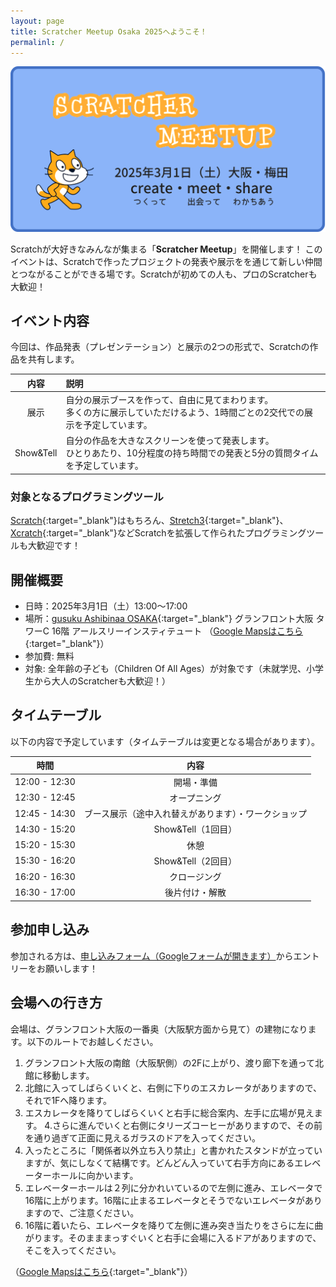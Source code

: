 ```yaml
---
layout: page
title: Scratcher Meetup Osaka 2025へようこそ！
permalinl: /
---
```


![](/assets/images/OGP/scratcher-meetup.OGP.png)

Scratchが大好きなみんなが集まる「**Scratcher Meetup**」を開催します！
このイベントは、Scratchで作ったプロジェクトの発表や展示をを通じて新しい仲間とつながることができる場です。Scratchが初めての人も、プロのScratcherも大歓迎！

## イベント内容
今回は、作品発表（プレゼンテーション）と展示の2つの形式で、Scratchの作品を共有します。

|内容|説明|
|:--:|:--|
|展示|自分の展示ブースを作って、自由に見てまわります。<br>多くの方に展示していただけるよう、1時間ごとの2交代での展示を予定しています。|
|Show&Tell|自分の作品を大きなスクリーンを使って発表します。<br>ひとりあたり、10分程度の持ち時間での発表と5分の質問タイムを予定しています。|

### 対象となるプログラミングツール
[Scratch](https://scratch.mit.edu/){:target="_blank"}はもちろん、[Stretch3](https://stretch3.github.io/){:target="_blank"}、[Xcratch](https://xcratch.github.io/index-ja.html){:target="_blank"}などScratchを拡張して作られたプログラミングツールも大歓迎です！
## 開催概要
- 日時：2025年3月1日（土）13:00〜17:00
- 場所：[gusuku Ashibinaa OSAKA](https://www.r3it.com/ashibinaa){:target="_blank"} グランフロント大阪 タワーC 16階 アールスリーインスティテュート  （[Google Mapsはこちら](https://maps.app.goo.gl/qqJU97Qbc9vydik99){:target="_blank"}）
- 参加費: 無料
- 対象: 全年齢の子ども（Children Of All Ages）が対象です（未就学児、小学生から大人のScratcherも大歓迎！）

## タイムテーブル
以下の内容で予定しています（タイムテーブルは変更となる場合があります）。

|時間|内容|
|:--:|:--:|
|12:00 - 12:30|開場・準備|
|12:30 - 12:45|オープニング|
|12:45 - 14:30|ブース展示（途中入れ替えがあります）・ワークショップ|
|14:30 - 15:20|Show&Tell（1回目）|
|15:20 - 15:30|休憩|
|15:30 - 16:20|Show&Tell（2回目）|
|16:20 - 16:30|クロージング|
|16:30 - 17:00|後片付け・解散|

## 参加申し込み
参加される方は、[申し込みフォーム（Googleフォームが開きます）](https://forms.gle/F72CDYkSsRBNgzNQ9)からエントリーをお願いします！

## 会場への行き方
会場は、グランフロント大阪の一番奥（大阪駅方面から見て）の建物になります。以下のルートでお越しください。

1. グランフロント大阪の南館（大阪駅側）の2Fに上がり、渡り廊下を通って北館に移動します。
2. 北館に入ってしばらくいくと、右側に下りのエスカレータがありますので、それで1Fへ降ります。
3. エスカレータを降りてしばらくいくと右手に総合案内、左手に広場が見えます。
4.さらに進んでいくと右側にタリーズコーヒーがありますので、その前を通り過ぎて正面に見えるガラスのドアを入ってください。
5. 入ったところに「関係者以外立ち入り禁止」と書かれたスタンドが立っていますが、気にしなくて結構です。どんどん入っていて右手方向にあるエレベーターホールに向かいます。
6. エレベーターホールは２列に分かれいているので左側に進み、エレベータで16階に上がります。16階に止まるエレベータとそうでないエレベータがありますので、ご注意ください。
7. 16階に着いたら、エレベータを降りて左側に進み突き当たりをさらに左に曲がります。そのまままっすぐいくと右手に会場に入るドアがありますので、そこを入ってください。

（[Google Mapsはこちら](https://maps.app.goo.gl/qqJU97Qbc9vydik99){:target="_blank"}）
